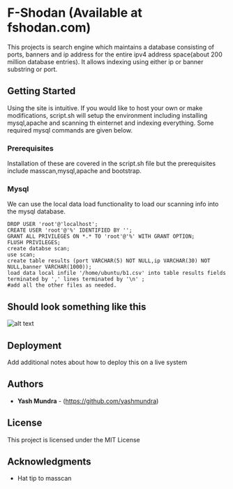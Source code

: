 # F-Shodan (Available at fshodan.com)

This projects is search engine which maintains a database consisting of ports, banners and ip address for the entire ipv4 address space(about 200 million database entries). It allows indexing using either ip or banner substring or port.

## Getting Started

Using the site is intuitive. If you would like to host your own or make modifications, script.sh will setup the environment including installing mysql,apache and scanning th einternet and indexing everything. Some required mysql commands are given below.

### Prerequisites

Installation of these are covered in the script.sh file but the prerequisites include masscan,mysql,apache and bootstrap.

### Mysql 

We can use the local data load functionality to load our scanning info into the mysql database.

```
DROP USER 'root'@'localhost';
CREATE USER 'root'@'%' IDENTIFIED BY '';
GRANT ALL PRIVILEGES ON *.* TO 'root'@'%' WITH GRANT OPTION;
FLUSH PRIVILEGES;
create databse scan;
use scan;
create table results (port VARCHAR(5) NOT NULL,ip VARCHAR(30) NOT NULL,banner VARCHAR(1000));
load data local infile '/home/ubuntu/b1.csv' into table results fields terminated by ',' lines terminated by '\n' ;
#add all the other files as needed.
```


## Should look something like this

![alt text](https://raw.githubusercontent.com/yashmundra/f-shodan/result2.jpg)



## Deployment

Add additional notes about how to deploy this on a live system




## Authors

* **Yash Mundra** - (https://github.com/yashmundra)


## License

This project is licensed under the MIT License 

## Acknowledgments

* Hat tip to masscan

